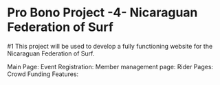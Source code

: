 # Pro Bono Project -4- Nicaraguan Federation of Surf
#1  This project will be used to develop a fully functioning website for the Nicaraguan Federation of Surf.  

Main Page:
Event Registration:
Member management page:
Rider Pages:
Crowd Funding Features:
